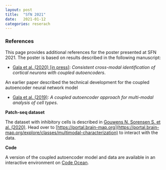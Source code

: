 ```yaml
---
layout: post
title:  "SfN 2021"
date:   2021-01-12
categories: reserach
---
```


### References

This page provides additional references for the poster presented at SFN 2021. The poster is based on results described in the following manuscript:
 - [Gala et al. (2020) \[in press\]](https://www.dropbox.com/s/7itda0g8c4p2135/2020_Gala_Revised.pdf?dl=0): _Consistent cross-modal identification of cortical neurons with coupled autoencoders_.

An earlier paper described the technical development for the coupled autoencoder neural network model 
 - [Gala et al. (2019)](http://papers.nips.cc/paper/9125-a-coupled-autoencoder-approach-for-multi-modal-analysis-of-cell-types): _A coupled autoencoder approach for multi-modal analysis of cell types_.


**Patch-seq dataset**

 The dataset with inhibitory cells is described in [Gouwens N, Sorensen S. et al. (2020)]((https://www.sciencedirect.com/science/article/abs/pii/S009286742031254X)). Head over to [https://portal.brain-map.org](https://portal.brain-map.org/explore/classes/multimodal-characterization) to interact with the data. 

**Code**

A version of the coupled autoencoder model and data are available in an interactive environment on [Code Ocean](https://codeocean.com/capsule/6320801/tree/v1).